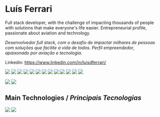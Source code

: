 <h1>Luís Ferrari</h1>

Full stack developer, with the challenge of impacting thousands of people with solutions that make everyone's life easier.
Entrepreneurial profile, passionate about aviation and technology.

<i>Desenvolvedor full stack, com o desafio de impactar milhares de pessoas com soluções que facilite a vida de todos.
Perfil empreendedor, apaixonado por aviação e tecnologia.</i>

Linkedin: https://www.linkedin.com/in/luisdferrari/

<img src="https://img.shields.io/badge/-Javascript-F7DF1E?logo=Javascript&&logoColor=white&style=plastic" /> <img src="https://img.shields.io/badge/-Typescipt-white?logo=Typescript&style=plastic" /> <img src="https://img.shields.io/badge/-Python-white?logo=Python&style=plastic" />
<img src="https://img.shields.io/badge/-React-blue?logo=React&style=plastic" /> <img src="https://img.shields.io/badge/-React--Native-blue?logo=React&style=plastic" /> <img src="https://img.shields.io/badge/-HTML-E34F26?logo=HTML5&style=plastic" /> <img src="https://img.shields.io/badge/-CSS-informational?logo=CSS3&style=plastic" /> <img src="https://img.shields.io/badge/-SASS-white?logo=Sass&style=plastic" /> <img src="https://img.shields.io/badge/-Styled--Components-grey?logo=styled-components&style=plastic" /> <img src="https://img.shields.io/badge/-Redux-764ABC?logo=Redux&style=plastic" />
<img src="http://img.shields.io/badge/-Node.Js-green?logo=node.js&style=plastic" /> <img src="http://img.shields.io/badge/-MySQL-white?logo=mysql&style=plastic" /> <img src="http://img.shields.io/badge/-MongoDB-grey?logo=mongodb&style=plastic" />

<img src="https://img.shields.io/badge/-github-black?logo=github&style=plastic" /> <img src="https://img.shields.io/badge/-Azure--Devops-0078D7?logo=azuredevops&style=plastic" />

## Main Technologies / <i>Principais Tecnologias</i>

![](https://github-readme-stats.vercel.app/api?username=ldferrari&count_private=true&show_icons=true&theme=dark&include_all_commits=true)
![](https://github-readme-stats.vercel.app/api/top-langs/?username=ldferrari&count_private=true&theme=dark&layout=compact)

